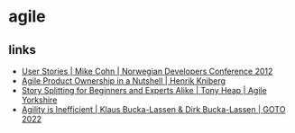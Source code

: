 # agile

## links
* [User Stories | Mike Cohn | Norwegian Developers Conference 2012](https://youtu.be/6q5-cVeNjCE)
* [Agile Product Ownership in a Nutshell | Henrik Kniberg](https://youtu.be/502ILHjX9EE)
* [Story Splitting for Beginners and Experts Alike | Tony Heap | Agile Yorkshire](https://youtu.be/4xta7AyIpkI)
* [Agility is Inefficient | Klaus Bucka-Lassen & Dirk Bucka-Lassen | GOTO 2022](https://www.youtube.com/watch?v=BvydomrrdyQ)
